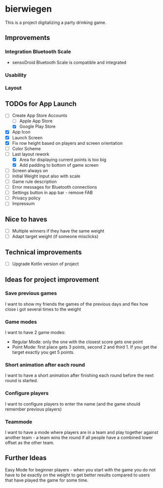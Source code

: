 # bierwiegen

This is a project digitalizing a party drinking game. 

## Improvements

### Integration Bluetooth Scale
- sensoDroid Bluetooth Scale is compatible and integrated

### Usability

### Layout

## TODOs for App Launch
- [ ] Create App Store Accounts
  - [ ] Apple App Store
  - [x] Google Play Store

- [x] App Icon
- [x] Launch Screen
- [x] Fix row height based on players and screen orientation
- [ ] Color Scheme
- [ ] Last layout rework
  - [x] Area for displaying current points is too big
  - [x] Add padding to bottom of game screen
- [ ] Screen always on
- [ ] Initial Weight input also with scale
- [ ] Game rule description
- [ ] Error messages for Bluetooth connections
- [ ] Settings button in app bar - remove FAB
- [ ] Privacy policy
- [ ] Impressum

## Nice to haves
- [ ] Multiple winners if they have the same weight
- [ ] Adapt target weight (if someone misclicks)

## Technical improvements
- [ ] Upgrade Kotlin version of project

## Ideas for project improvement

### Save previous games
I want to show my friends the games of the previous days and flex how close
i got several times to the weight

### Game modes
I want to have 2 game modes:
- Regular Mode: only the one with the closest score gets one point
- Point Mode: first place gets 3 points, second 2 and third 1. If you get the target 
  exactly you get 5 points.

### Short animation after each round
I want to have a short animation after finishing each round before the next round is
started.

### Configure players
I want to configure players to enter the name (and the game should remember previous players)

### Teammode
I want to have a mode where players are in a team and play together against another team - a 
team wins the round if all people have a combined lower offset as the other team.


## Further Ideas
Easy Mode for beginner players - when you start with the game you do not have to be exactly on 
the weight to get better results compared to users that have played the game for some time.
